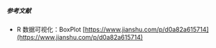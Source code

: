 ##### 参考文献

- R 数据可视化：BoxPlot [https://www.jianshu.com/p/d0a82a615714](https://www.jianshu.com/p/d0a82a615714)